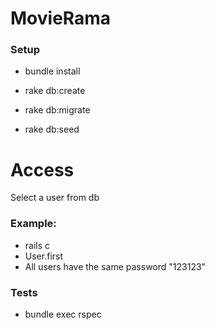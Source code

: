 # MovieRama

### Setup

* bundle install

* rake db:create
* rake db:migrate
* rake db:seed

# Access

Select a user from db 
### Example:
* rails c
* User.first
* All users have the same password "123123"

### Tests

* bundle exec rspec 

